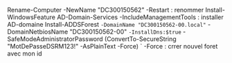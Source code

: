 
Rename-Computer -NewName "DC300150562" -Restart : renommer 
Install-WindowsFeature AD-Domain-Services -IncludeManagementTools : installer AD-domaine
Install-ADDSForest `
    -DomainName "DC300150562-00.local" `
    -DomainNetbiosName "DC300150562-00" `
    -InstallDns:$true `
    -SafeModeAdministratorPassword (ConvertTo-SecureString "MotDePasseDSRM123!" -AsPlainText -Force) `
    -Force : crrer nouvel foret avec mon id 
